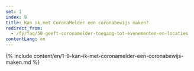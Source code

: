 ```yaml
---
set: 1
index: 9
title: Kan ik met CoronaMelder een coronabewijs maken?
redirect_from: 
  - /fy/faq/50-geeft-coronamelder-toegang-tot-evenementen-en-locaties
contentLang: en
---
```

{% include content/en/1-9-kan-ik-met-coronamelder-een-coronabewijs-maken.md %}
